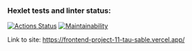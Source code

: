 ### Hexlet tests and linter status:
[![Actions Status](https://github.com/VentOs11/frontend-project-11/actions/workflows/hexlet-check.yml/badge.svg)](https://github.com/VentOs11/frontend-project-11/actions)
[![Maintainability](https://api.codeclimate.com/v1/badges/5edfa9af11e69c5ceef2/maintainability)](https://codeclimate.com/github/VentOs11/frontend-project-11/maintainability)



Link to site: https://frontend-project-11-tau-sable.vercel.app/